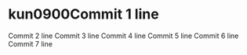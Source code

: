 # kun0900Commit 1 line
Commit 2 line
Commit 3 line
Commit 4 line
Commit 5 line
Commit 6 line
Commit 7 line
